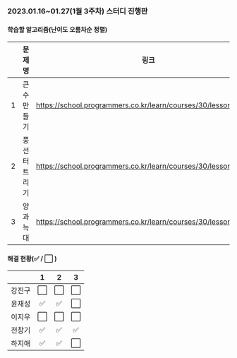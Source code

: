 ### 2023.01.16~01.27(1월 3주차) 스터디 진행판

#### 학습할 알고리즘(난이도 오름차순 정렬)

|      |      문제명      |                             링크                             | 난이도 |
| :--: | :--------------: | :----------------------------------------------------------: | :----: |
|  1  | 큰 수 만들기  | https://school.programmers.co.kr/learn/courses/30/lessons/42883 |  LV 2  |
|  2   | 풍선 터트리기 | https://school.programmers.co.kr/learn/courses/30/lessons/68646 |  LV 3  |
|  3   |   양과 늑대   | https://school.programmers.co.kr/learn/courses/30/lessons/92343 |  LV 3  |

#### 해결 현황(:white_check_mark: / :white_large_square:  )

|        |          1           |          2           |          3           |
| :----: | :------------------: | :------------------: | :------------------: |
| 강진구 | :white_large_square: | :white_large_square: | :white_large_square: |
| 윤재성 | :white_check_mark: | :white_check_mark: | :white_large_square: |
| 이지우 | :white_large_square: | :white_large_square: | :white_large_square: |
| 전창기 | :white_check_mark: |  :white_check_mark:  |  :white_check_mark:  |
| 하지애 |  :white_check_mark:  | :white_check_mark: |:white_large_square:|
